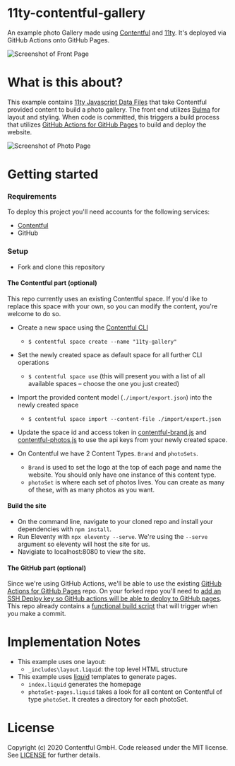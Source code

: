 
11ty-contentful-gallery
=====

An example photo Gallery made using [Contentful](https://www.contentful.com/) and [11ty](https://www.11ty.dev/). It's deployed via GitHub Actions onto GitHub Pages.

![Screenshot of Front Page](images/front-page.png)

What is this about?
=====

This example contains [11ty Javascript Data Files](https://www.11ty.dev/docs/data-js/) that take Contentful provided content to build a photo gallery. The front end utilizes [Bulma](https://bulma.io/) for layout and styling. When code is committed, this triggers a build process that utilizes [GitHub Actions for GitHub Pages](https://github.com/peaceiris/actions-gh-pages) to build and deploy the website.

![Screenshot of Photo Page](images/photo-page.png)


Getting started
=====

### Requirements

To deploy this project you'll need accounts for the following services:

- [Contentful](https://www.contentful.com)
- GitHub

### Setup

* Fork and clone this repository

#### The Contentful part (optional)

This repo currently uses an existing Contentful space. If you'd like to replace this space with your own, so you can modify the content, you're welcome to do so.

* Create a new space using the [Contentful CLI](https://github.com/contentful/contentful-cli)
  * `$ contentful space create --name "11ty-gallery"`
* Set the newly created space as default space for all further CLI operations
  * `$ contentful space use` (this will present you with a list of all available spaces – choose the one you just created)
* Import the provided content model (`./import/export.json`) into the newly created space
  * `$ contentful space import --content-file ./import/export.json`
* Update the space id and access token in [contentful-brand.js](_data/contentful-brand.js) and [contentful-photos.js](_data/contentful-photos.js) to use the api keys from your newly created space.

* On Contentful we have 2 Content Types. `Brand` and `photoSets`.
  * `Brand` is used to set the logo at the top of each page and name the website. You should only have one instance of this content type.
  * `photoSet` is where each set of photos lives. You can create as many of these, with as many photos as you want.

#### Build the site

* On the command line, navigate to your cloned repo and install your dependencies with `npm install`.
* Run Eleventy with `npx eleventy --serve`. We're using the `--serve` argument so eleventy will host the site for us.
* Navigiate to localhost:8080 to view the site.

#### The GitHub part (optional)

Since we're using GitHub Actions, we'll be able to use the existing [GitHub Actions for GitHub Pages](https://github.com/peaceiris/actions-gh-pages) repo. On your forked repo you'll need to [add an SSH Deploy key so GitHub actions will be able to deploy to GitHub pages](https://github.com/peaceiris/actions-gh-pages#%EF%B8%8F-create-ssh-deploy-key). This repo already contains a [functional build script](.github/workflows/eleventy_build.yml) that will trigger when you make a commit.

Implementation Notes
=======

* This example uses one layout:
    - `_includes\layout.liquid`: the top level HTML structure
 * This example uses [liquid](https://www.11ty.dev/docs/languages/liquid/) templates to generate pages.
   - `index.liquid` generates the homepage
   - `photoSet-pages.liquid` takes a look for all content on Contentful of type `photoSet`. It creates a directory for each photoSet.


License
=======

Copyright (c) 2020 Contentful GmbH. Code released under the MIT license. See [LICENSE](LICENSE) for further details.
